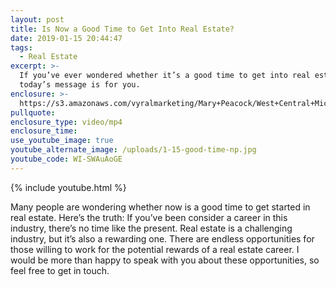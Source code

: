 ```yaml
---
layout: post
title: Is Now a Good Time to Get Into Real Estate?
date: 2019-01-15 20:44:47
tags:
  - Real Estate
excerpt: >-
  If you’ve ever wondered whether it’s a good time to get into real estate, then
  today’s message is for you.
enclosure: >-
  https://s3.amazonaws.com/vyralmarketing/Mary+Peacock/West+Central+Michigan+Real+Estate+Agent-+Is+Now+a+Good+Time+to+Get+Into+Real+Estate_.mp4
pullquote:
enclosure_type: video/mp4
enclosure_time:
use_youtube_image: true
youtube_alternate_image: /uploads/1-15-good-time-np.jpg
youtube_code: WI-SWAuAoGE
---
```


{% include youtube.html %}

Many people are wondering whether now is a good time to get started in real estate. Here’s the truth: If you’ve been consider a career in this industry, there’s no time like the present. Real estate is a challenging industry, but it’s also a rewarding one. There are endless opportunities for those willing to work for the potential rewards of a real estate career. I would be more than happy to speak with you about these opportunities, so feel free to get in touch.